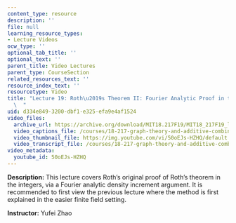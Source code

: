 ```yaml
---
content_type: resource
description: ''
file: null
learning_resource_types:
- Lecture Videos
ocw_type: ''
optional_tab_title: ''
optional_text: ''
parent_title: Video Lectures
parent_type: CourseSection
related_resources_text: ''
resource_index_text: ''
resourcetype: Video
title: "Lecture 19: Roth\u2019s Theorem II: Fourier Analytic Proof in the Integers\
  \  "
uid: d334e849-3200-dbf1-e325-efa9e4af1524
video_files:
  archive_url: https://archive.org/download/MIT18.217F19/MIT18_217F19_lec19_300k.mp4
  video_captions_file: /courses/18-217-graph-theory-and-additive-combinatorics-fall-2019/fcbe8300847a5500ac6db14aad26f6d6_50oEJs-HZHQ.vtt
  video_thumbnail_file: https://img.youtube.com/vi/50oEJs-HZHQ/default.jpg
  video_transcript_file: /courses/18-217-graph-theory-and-additive-combinatorics-fall-2019/ffa2ad9ec129368fc61adc4d6ab66696_50oEJs-HZHQ.pdf
video_metadata:
  youtube_id: 50oEJs-HZHQ
---
```


**Description:** This lecture covers Roth’s original proof of Roth’s theorem in the integers, via a Fourier analytic density increment argument. It is recommended to first view the previous lecture where the method is first explained in the easier finite field setting.

**Instructor:** Yufei Zhao